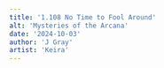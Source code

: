 ```yaml
---
title: '1.108 No Time to Fool Around'
alt: 'Mysteries of the Arcana'
date: '2024-10-03'
author: 'J Gray'
artist: 'Keira'
---
```

